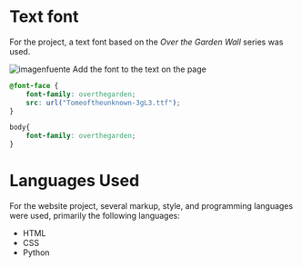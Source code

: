 # Text font
For the project, a text font based on the *Over the Garden Wall* series was used.

![imagenfuente](https://i.imgur.com/clKRIcR.png)
Add the font to the text on the page
```css
@font-face {
    font-family: overthegarden;
    src: url("Tomeoftheunknown-3gL3.ttf");
}

body{
    font-family: overthegarden;
}
```
# Languages Used
For the website project, several markup, style, and programming languages were used, primarily the following languages:
- HTML
- CSS
- Python